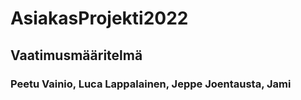# AsiakasProjekti2022


## Vaatimusmääritelmä
### Peetu Vainio, Luca Lappalainen, Jeppe Joentausta, Jami 
